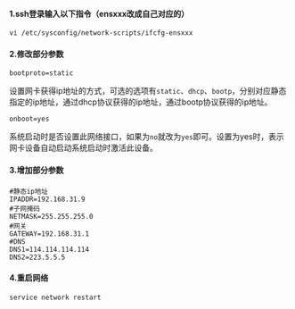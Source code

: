 #### 1.ssh登录输入以下指令（ensxxx改成自己对应的）   
```
vi /etc/sysconfig/network-scripts/ifcfg-ensxxx
```
#### 2.修改部分参数   
```
bootproto=static
```
设置网卡获得ip地址的方式，可选的选项有`static`、`dhcp`、`bootp`，分别对应静态指定的ip地址，通过dhcp协议获得的ip地址，通过bootp协议获得的ip地址。
```
onboot=yes
```
系统启动时是否设置此网络接口，如果为`no`就改为`yes`即可。设置为yes时，表示网卡设备自动启动系统启动时激活此设备。   
#### 3.增加部分参数
```
#静态ip地址
IPADDR=192.168.31.9
#子网掩码
NETMASK=255.255.255.0
#网关
GATEWAY=192.168.31.1
#DNS
DNS1=114.114.114.114
DNS2=223.5.5.5
```
#### 4.重启网络  
```
service network restart
```

